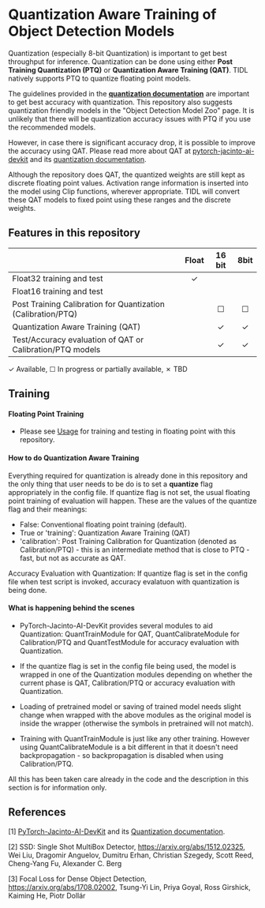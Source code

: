 # Quantization Aware Training of Object Detection Models

Quantization (especially 8-bit Quantization) is important to get best throughput for inference. Quantization can be done using either **Post Training Quantization (PTQ)** or **Quantization Aware Training (QAT)**. TIDL natively supports PTQ to quantize floating point models. 

The guidelines provided in the **[quantization documentation](https://git.ti.com/cgit/jacinto-ai/pytorch-jacinto-ai-devkit/about/docs/Quantization.md)** are important to get best accuracy with quantization. This repository also suggests quantization friendly models in the "Object Detection Model Zoo" page. It is unlikely that there will be quantization accuracy issues with PTQ if you use the recommended models.

However, in case there is significant accuracy drop, it is possible to improve the accuracy using QAT. Please read more about QAT at [pytorch-jacinto-ai-devkit](https://git.ti.com/cgit/jacinto-ai/pytorch-jacinto-ai-devkit/about) and its [quantization documentation](https://git.ti.com/cgit/jacinto-ai/pytorch-jacinto-ai-devkit/about/docs/Quantization.md). 

Although the repository does QAT, the quantized weights are still kept as discrete floating point values. Activation range information is inserted into the model using Clip functions, wherever appropriate. TIDL will convert these QAT models to fixed point using these ranges and the discrete weights.


## Features in this repository

|                                                              | Float    | 16 bit   | 8bit     |
|--------------------                                          |:--------:|:--------:|:--------:|
| Float32 training and test                                    |✓         |          |          |
| Float16 training and test                                    |          |          |          | 
| Post Training Calibration for Quantization (Calibration/PTQ) |          | ☐        | ☐        |
| Quantization Aware Training (QAT)                            |          | ✓        | ✓        |
| Test/Accuracy evaluation of QAT or Calibration/PTQ models    |          | ✓        | ✓        |

✓ Available, ☐ In progress or partially available, ✗ TBD


## Training

#### Floating Point Training
- Please see [Usage](./docs/usage.md) for training and testing in floating point with this repository.


#### How to do Quantization Aware Training

Everything required for quantization is already done in this repository and the only thing that user needs to be do is to set a **quantize** flag appropriately in the config file. If quantize flag is not set, the usual floating point training of evaluation will happen. These are the values of the quantize flag and their meanings:
- False: Conventional floating point training (default).
- True or 'training': Quantization Aware Training (QAT)
- 'calibration': Post Training Calibration for Quantization (denoted as Calibration/PTQ) - this is an intermediate method that is close to PTQ - fast, but not as accurate as QAT.

Accuracy Evaluation with Quantization: If quantize flag is set in the config file when test script is invoked, accuracy evalatuon with quantization is being done.

#### What is happening behind the scenes   
- PyTorch-Jacinto-AI-DevKit provides several modules to aid Quantization: QuantTrainModule for QAT, QuantCalibrateModule for Calibration/PTQ and QuantTestModule for accuracy evaluation with Quantization. 

- If the quantize flag is set in the config file being used, the model is wrapped in one of the Quantization modules depending on whether the current phase is QAT, Calibration/PTQ or accuracy evaluation with Quantization.

- Loading of pretrained model or saving of trained model needs slight change when wrapped with the above modules as the original model is inside the wrapper (otherwise the symbols in pretrained will not match).

- Training with QuantTrainModule is just like any other training. However using QuantCalibrateModule is a bit different in that it doesn't need backpropagation - so backpropagation is disabled when using Calibration/PTQ.

All this has been taken care already in the code and the description in this section is for information only. 


## References
[1] [PyTorch-Jacinto-AI-DevKit](https://git.ti.com/cgit/jacinto-ai/pytorch-jacinto-ai-devkit/about/) and its [Quantization documentation](https://git.ti.com/cgit/jacinto-ai/pytorch-jacinto-ai-devkit/about/docs/Quantization.md). 

[2] SSD: Single Shot MultiBox Detector, https://arxiv.org/abs/1512.02325, Wei Liu, Dragomir Anguelov, Dumitru Erhan, Christian Szegedy, Scott Reed, Cheng-Yang Fu, Alexander C. Berg

[3] Focal Loss for Dense Object Detection, https://arxiv.org/abs/1708.02002, Tsung-Yi Lin, Priya Goyal, Ross Girshick, Kaiming He, Piotr Dollár
